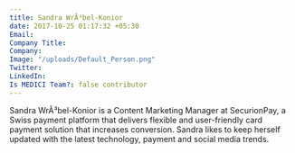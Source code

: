 ```yaml
---
title: Sandra WrÃ³bel-Konior
date: 2017-10-25 01:17:32 +05:30
Email: 
Company Title: 
Company: 
Image: "/uploads/Default_Person.png"
Twitter: 
LinkedIn: 
Is MEDICI Team?: false contributor
---
```


Sandra WrÃ³bel-Konior is a Content Marketing Manager at SecurionPay, a Swiss payment platform that delivers flexible and user-friendly card payment solution that increases conversion. Sandra likes to keep herself updated with the latest technology, payment and social media trends.